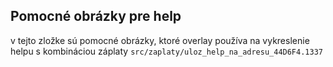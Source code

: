 ## Pomocné obrázky pre help

v tejto zložke sú pomocné obrázky, ktoré overlay používa na vykreslenie helpu s kombináciou záplaty `src/zaplaty/uloz_help_na_adresu_44D6F4.1337`